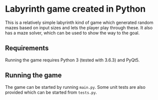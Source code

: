 # Labyrinth game created in Python

This is a relatively simple labyrinth kind of game which generated random mazes based on input sizes and lets the player play through these. It also has a maze solver, which can be used to show the way to the goal.

## Requirements

Running the game requires Python 3 (tested with 3.6.3) and PyQt5.

## Running the game

The game can be started by running `main.py`. Some unit tests are also provided which can be started from `tests.py`.
